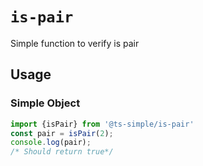 # `is-pair`


Simple function to verify is pair


## Usage

### Simple Object
```ts
import {isPair} from '@ts-simple/is-pair'
const pair = isPair(2);
console.log(pair);
/* Should return true*/

```
